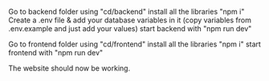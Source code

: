 Go to backend folder using "cd/backend"
install all the libraries "npm i"
Create a .env file & add your database variables in it (copy variables from .env.example and just add your values)
start backend with "npm run dev"

Go to frontend folder using "cd/frontend"
install all the libraries "npm i"
start frontend with "npm run dev"

The website should now be working.